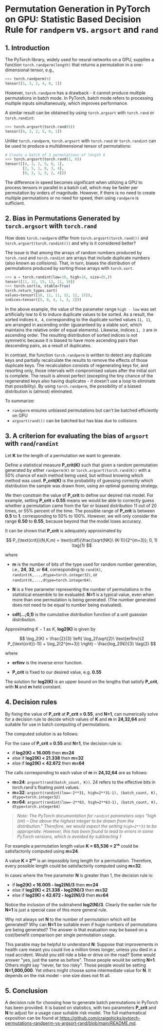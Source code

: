 # Permutation Generation in PyTorch on GPU: Statistic Based Decision Rule for `randperm` vs. `argsort` and `rand`

## 1. Introduction

The PyTorch library, widely used for neural networks on a GPU, supplies a function `torch.randperm(length)` that returns a permutation in a one-dimensional tensor, e.g.,
```python
>>> torch.randperm(6)
tensor([5, 3, 2, 4, 0, 1])
```
However, `torch.randperm` has a drawback - it cannot produce multiple permutations in batch mode. In PyTorch, batch mode refers to processing multiple inputs simultaneously, which improves performance.

A similar result can be obtained by using `torch.argsort` with `torch.rand` or `torch.randint`:
```python
>>> torch.argsort(torch.rand(6))
tensor([4, 3, 2, 5, 0, 1])
```
Unlike `torch.randperm`, `torch.argsort` with `torch.rand` or `torch.randint` can be used to produce a multidimensional tensor of permutations:
```python
# Create a batch of 3 permutations of length 6
>>> torch.argsort(torch.rand(3, 6))
tensor([[4, 3, 2, 5, 0, 1],
        [2, 5, 1, 0, 3, 4],
        [0, 3, 1, 5, 2, 4]])
```

The difference in speed becomes significant when utilizing a GPU to process tensors in parallel in a batch call, which may be faster per permutation by orders of magnitude. However, if there is no need to create multiple permutations or no need for speed, then using `randperm` is sufficient.

## 2. Bias in Permutations Generated by `torch.argsort` with `torch.rand`

How does `torch.randperm` differ from `torch.argsort(torch.rand())` and `torch.argsort(torch.randint())` and why is it considered better?

The issue is that among the arrays of random numbers produced by `torch.rand` and `torch.randint` are arrays that include duplicate numbers (also known as collisions). That, in turn, biases the distribution of permutations produced by sorting those arrays with `torch.sort`.

```python
>>> a = torch.randint(low=10, high=16, size=(6,))
tensor([11, 12, 15, 12, 11, 10])
>>> torch.sort(a, stable=True)
torch.return_types.sort(
values=tensor([10, 11, 11, 12, 12, 15]),
indices=tensor([5, 0, 4, 1, 3, 2]))
```

In the above example, the value of the parameter range `high - low` was set artificially low to 6 to induce duplicate values to be sorted. As a result, the sorted indices `0, 4`, corresponding to the duplicate sorted values `11, 11`, are arranged in ascending order (guaranteed by a stable sort, which maintains the relative order of equal elements). Likewise, indices `1, 3` are in ascending order. The resulting distribution of sorted indices is not symmetric because it is biased to have more ascending pairs than descending pairs, as a result of duplicates.

In contrast, the function `torch.randperm` is written to detect any duplicate keys and partially recalculate the results to remove the effects of those duplicate keys. The recalculation consists of regenerating keys for, and resorting only, those intervals with compromised values after the initial sort is complete. The result is almost perfect (excepting the tiny chance of the regenerated keys also having duplicates - it doesn't use a loop to eliminate that possibility). By using `torch.randperm`, the possibility of a biased distribution is (almost) eliminated.

To summarize:

- `randperm` ensures unbiased permutations but can't be batched efficiently on GPU
- `argsort(rand())` can be batched but has bias due to collisions

## 3. A criterion for evaluating the bias of `argsort` with `rand`/`randint`

Let **K** be the length of a permutation we want to generate.

Define a statistical measure **P_crit(K)** such that given a random permutation generated by either `randperm(K)` or `torch.argsort(torch.rand(K))` with a 50% chance of each method being used, but without knowing which method was used. **P_crit(K)** is the probability of guessing correctly which distribution the sample was drawn from, using an optimal guessing strategy.

We then constrain the value of **P_crit** to define our desired risk model. For example, setting **P_crit = 0.55** means we would be able to correctly guess whether a permutation came from the fair or biased distribution 11 out of 20 times, or 55% percent of the time. The possible range of **P_crit** is between **0.5** to **1**, corresponding to 50% to 100%. However, we will only consider the range **0.50** to **0.55**, because beyond that the model loses accuracy.

It can be shown that **P_crit** is adequately approximated by 

$$
P_{\text{crit}}(N,K,m) = \text{cdf}(\frac{\sqrt{NK}\ (K-1)}{2^{m+3}}; 0, 1)
\tag{1}
$$

where 

- **m** is the number of bits of the type used for random number generation, i.e., **24**, **32**, or **64**, corresponding to `rand(K)`, `randint(K,...,dtype=torch.integer32)`, or `randint(K,...,dtype=torch.integer64)`.

- **N** is a free parameter representing the number of permutations in the statistical ensemble to be evaluated. **N=1** is a typical value, even when more than one permutation is being generated.  (The number generated does not need to be equal to number being evaluated).

- **cdf(...;0,1)** is the cumulative distribution function of a unit guassian distribution.

Approximating $K-1$ as $K$, **log2(K)** is given by

<!-- 
eq2 = c - sqrt(2) * erfinv(2*p - 1)
eq8 = lnk + lnn/3 - 2/3 * (log(c) + log(s)) 
-->

$$
\log_2(K) = \frac{2}{3} \left( 
            \log_2(\sqrt{2}\ \text{erfinv}(2 P_{\text{crit}}-1)) + \log_2(2^{m+3}) 
        \right)
        - \frac{log_2(N)}{3}
\tag{2}
$$

where 

- **erfinv** is the inverse error function.

- **P_crit** is fixed to our desired value, e.g. **0.55**

The solution for **log2(K)** is an upper bound on the lengths that satisfy **P_crit**, with **N** and **m** held constant.


## 4. Decision rules





By fixing the value of **P_crit** at **P_crit = 0.55**, and **N=1**, can numerically solve for a decision rule to decide which values of **K** and **m** in **24,32,64** and suitable for use in batch computing of permutations.

The computed solution is as follows:


For the case of **P_crit = 0.55** and **N=1**, the decision rule is:

- if **log2(K) < 16.005** then **m=24**
- else if **log2(K) < 21.338** then **m=32**
- else if **log2(K) < 42.672** then **m=64**

The calls corresponding to each value of **m** in **24,32,64** are as follows:

- **m=24**: `argsort(rand(batch_count, K))`. 24 refers to the effective bits in torch.rand's floating point values.
- **m=32**: `argsort(randint(low=-2**31, high=2**31-1), (batch_count, K), dtype=torch.integer32)`
- **m=64**: `argsort(randint(low=-2**63, high=2**63-1), (batch_count, K), dtype=torch.integer64)`

> *Note: The PyTorch documentation for `randint` parameters says "high (int) – One above the highest integer to be drawn from the distribution." Therefore, we would expect the setting `high=2**31` to be appropriate. However, this has been found to lead to errors in some PyTorch versions, which is avoided by subtracting 1*

For example a permutation length value **K = 65,536 = 2¹⁶** could be satisfactorily computed using **m=24**.

A value **K = 2⁴²** is an impossibly long length for a permutation.  Therefore, every possible length could be satisfactorily computed using **m=32**.

In cases where the free parameter **N** is greater than 1, the decision rule is:

- if **log2(K) < 16.005 - log2(N)/3** then **m=24**
- else if **log2(K) < 21.338 - log2(N)/3** then **m=32**
- else if **log2(K) < 42.672 - log2(N)/3** then **m=64**

Notice the inclusion of the subtrahend **log2(N)/3**.  Clearly the earlier rule for **N=1** is just a special case of this more general rule.

Why not always set **N** to the number of permutation which will be generated?  Why can **N=1** be suitable even if huge numbers of permutations are being generated?  The answer is that evaluation may be based on a cost/benefit comparison per single permutation usage.  

This parable may be helpful to understand **N**: Suppose that improvements in health care meant you could live a million times longer, unless you died in a road accident.  Would you still ride a bike or drive on the road?  Some would answer "yes, just the same as before".  Those people would be setting **N=1**.  Others might say "never, far too risky". Those people would be setting **N=1,000,000**.  Yet others might choose some intermediate value for **N**.  It depends on the risk model - one size does not fit all.

## 5. Conclusion

A decision rule for choosing how to generate batch permutations in PyTorch has been provided.  It is based on statistics, with two parameters **P_crit** and **N** to adjust for a usage case suitable risk model.
The full mathematical exposition can be found at https://github.com/craigphicks/pytorch-permutations-randperm-vs-argsort-rand/blob/main/README.md.
